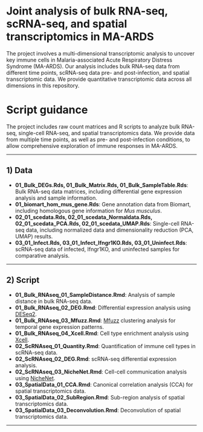 # Joint analysis of bulk RNA-seq, scRNA-seq, and spatial transcriptomics in MA-ARDS

The project involves a multi-dimensional transcriptomic analysis to uncover key immune cells in Malaria-associated Acute Respiratory Distress Syndrome (MA-ARDS). Our analysis includes bulk RNA-seq data from different time points, scRNA-seq data pre- and post-infection, and spatial transcriptomic data. We provide quantitative transcriptomic data across all dimensions in this repository.

# Script guidance

The project includes raw count matrices and R scripts to analyze bulk RNA-seq, single-cell RNA-seq, and spatial transcriptomics data. We provide data from multiple time points, as well as pre- and post-infection conditions, to allow comprehensive exploration of immune responses in MA-ARDS.

---

## 1) Data

- **01_Bulk_DEGs.Rds, 01_Bulk_Matrix.Rds, 01_Bulk_SampleTable.Rds**: Bulk RNA-seq data matrices, including differential gene expression analysis and sample information.
- **01_biomart_hom_mus_gene.Rds**: Gene annotation data from Biomart, including homologous gene information for _Mus musculus_.
- **02_01_scedata.Rds, 02_01_scedata_Normaldata.Rds, 02_01_scedata_PCA.Rds, 02_01_scedata_UMAP.Rds**: Single-cell RNA-seq data, including normalized data and dimensionality reduction (PCA, UMAP) results.
- **03_01_Infect.Rds, 03_01_Infect_Ifngr1KO.Rds, 03_01_Uninfect.Rds**: scRNA-seq data of infected, Ifngr1KO, and uninfected samples for comparative analysis.

---

## 2) Script

- **01_Bulk_RNAseq_01_SampleDistance.Rmd**: Analysis of sample distance in bulk RNA-seq data.
- **01_Bulk_RNAseq_02_DEG.Rmd**: Differential expression analysis using [DESeq2](https://genomebiology.biomedcentral.com/articles/10.1186/s13059-014-0550-8).
- **01_Bulk_RNAseq_03_Mfuzz.Rmd**: [Mfuzz](https://www.ncbi.nlm.nih.gov/pmc/articles/PMC2139991/) clustering analysis for temporal gene expression patterns.
- **01_Bulk_RNAseq_04_Xcell.Rmd**: Cell type enrichment analysis using [Xcell](https://xcell.ucsf.edu/).
- **02_ScRNAseq_01_Quantity.Rmd**: Quantification of immune cell types in scRNA-seq data.
- **02_ScRNAseq_02_DEG.Rmd**: scRNA-seq differential expression analysis.
- **02_ScRNAseq_03_NicheNet.Rmd**: Cell-cell communication analysis using [NicheNet](https://www.nature.com/articles/s41592-019-0667-5).
- **03_SpatialData_01_CCA.Rmd**: Canonical correlation analysis (CCA) for spatial transcriptomics data.
- **03_SpatialData_02_SubRegion.Rmd**: Sub-region analysis of spatial transcriptomics data.
- **03_SpatialData_03_Deconvolution.Rmd**: Deconvolution of spatial transcriptomics data.

---
